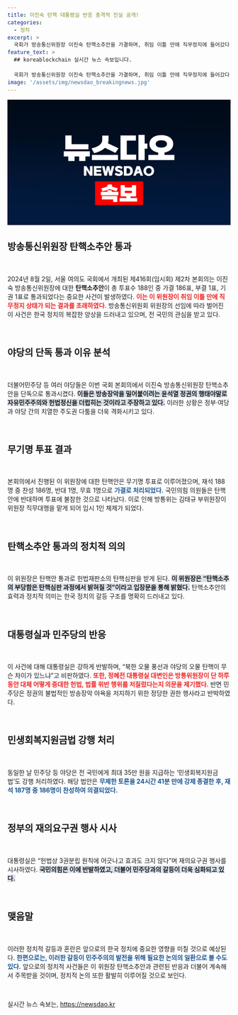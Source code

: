```yaml
---
title: 이진숙 탄핵 대통령실 반응 충격적 진실 공개!
categories:
  - 정치
excerpt: >
  국회가 방송통신위원장 이진숙 탄핵소추안을 가결하며, 취임 이틀 만에 직무정지에 들어갔다. 대통령실은 강한 반발을 보였고, 민주당은 정당한 권한 행사를 주장했다. 방송 장악 논란이 더욱 격화되는 상황 속, 앞으로의 전개가 주목된다.
feature_text: >
  ## koreablockchain 실시간 뉴스 속보입니다.

  국회가 방송통신위원장 이진숙 탄핵소추안을 가결하며, 취임 이틀 만에 직무정지에 들어갔다. 대통령실은 강한 반발을 보였고, 민주당은 정당한 권한 행사를 주장했다. 방송 장악 논란이 더욱 격화되는 상황 속, 앞으로의 전개가 주목된다.
image: '/assets/img/newsdao_breakingnews.jpg'
---
```


<p><img src="/assets/img/newsdao_breakingnews.jpg" alt="koreablockchain 속보" /></p>

<h2 data-ke-size="size26">방송통신위원장 탄핵소추안 통과</h2>

<p data-ke-size="size16">&nbsp;</p>

<p>2024년 8월 2일, 서울 여의도 국회에서 개최된 제416회(임시회) 제2차 본회의는 이진숙 방송통신위원장에 대한 <b>탄핵소추안</b>이 총 투표수 188인 중 가결 186표, 부결 1표, 기권 1표로 통과되었다는 중요한 사건이 발생하였다. <b><span style="color: #ee2323;">이는 이 위원장이 취임 이틀 만에 직무정지 상태가 되는 결과를 초래하였다.</span></b> 방송통신위원회 위원장의 선임에 따라 벌어진 이 사건은 한국 정치의 복잡한 양상을 드러내고 있으며, 전 국민의 관심을 받고 있다. </p>

<p data-ke-size="size16">&nbsp;</p>

<h2 data-ke-size="size26">야당의 단독 통과 이유 분석</h2>

<p data-ke-size="size16">&nbsp;</p>

<p>더불어민주당 등 여러 야당들은 이번 국회 본회의에서 이진숙 방송통신위원장 탄핵소추안을 단독으로 통과시켰다. <b><span style="background-color: #21538527;">이들은 방송장악을 밀어붙이려는 윤석열 정권의 행태야말로 자유민주주의와 헌법정신을 더럽히는 것이라고 주장하고 있다.</span></b> 이러한 상황은 정부·여당과 야당 간의 치열한 주도권 다툼을 더욱 격화시키고 있다. </p>

<p data-ke-size="size16">&nbsp;</p>

<h2 data-ke-size="size26">무기명 투표 결과</h2>

<p data-ke-size="size16">&nbsp;</p>

<p>본회의에서 진행된 이 위원장에 대한 탄핵안은 무기명 투표로 이루어졌으며, 재석 188명 중 찬성 186명, 반대 1명, 무효 1명으로 <b><span style="color: #1a5490;">가결로 처리되었다.</span></b> 국민의힘 의원들은 탄핵안에 반대하며 투표에 불참한 것으로 나타났다. 이로 인해 방통위는 김태규 부위원장이 위원장 직무대행을 맡게 되어 임시 1인 체제가 되었다. </p>

<p data-ke-size="size16">&nbsp;</p>

<h2 data-ke-size="size26">탄핵소추안 통과의 정치적 의의</h2>

<p data-ke-size="size16">&nbsp;</p>

<p>이 위원장은 탄핵안 통과로 헌법재판소의 탄핵심판을 받게 된다. <b><span style="background-color: #21538527;">이 위원장은 “탄핵소추의 부당함은 탄핵심판 과정에서 밝혀질 것”이라고 입장문을 통해 밝혔다.</span></b> 탄핵소추안의 효력과 정치적 의미는 한국 정치의 갈등 구조를 명확히 드러내고 있다. </p>

<p data-ke-size="size16">&nbsp;</p>

<h2 data-ke-size="size26">대통령실과 민주당의 반응</h2>

<p data-ke-size="size16">&nbsp;</p>

<p>이 사건에 대해 대통령실은 강하게 반발하며, “북한 오물 풍선과 야당의 오물 탄핵이 무슨 차이가 있느냐”고 비판하였다. <b><span style="color: #ee2323;">또한, 정혜전 대통령실 대변인은 방통위원장이 단 하루 동안 대체 어떻게 중대한 헌법, 법률 위반 행위를 저질렀다는지 의문을 제기했다.</span></b> 반면 민주당은 정권의 불법적인 방송장악 야욕을 저지하기 위한 정당한 권한 행사라고 반박하였다. </p>

<p data-ke-size="size16">&nbsp;</p>

<h2 data-ke-size="size26">민생회복지원금법 강행 처리</h2>

<p data-ke-size="size16">&nbsp;</p>

<p>동일한 날 민주당 등 야당은 전 국민에게 최대 35만 원을 지급하는 ‘민생회복지원금법’도 강행 처리하였다. 해당 법안은 <b><span style="color: #1a5490;">무제한 토론을 24시간 41분 만에 강제 종결한 후, 재석 187명 중 186명이 찬성하여 의결되었다.</span></b> </p>

<p data-ke-size="size16">&nbsp;</p>

<h2 data-ke-size="size26">정부의 재의요구권 행사 시사</h2>

<p data-ke-size="size16">&nbsp;</p>

<p>대통령실은 “헌법상 3권분립 원칙에 어긋나고 효과도 크지 않다”며 재의요구권 행사를 시사하였다. <b><span style="background-color: #21538527;">국민의힘은 이에 반발하였고, 더불어 민주당과의 갈등이 더욱 심화되고 있다.</span></b> </p>

<p data-ke-size="size16">&nbsp;</p>

<h2 data-ke-size="size26">맺음말</h2>

<p data-ke-size="size16">&nbsp;</p>

<p>이러한 정치적 갈등과 혼란은 앞으로의 한국 정치에 중요한 영향을 미칠 것으로 예상된다. <b><span style="color: #1a5490;">한편으로는, 이러한 갈등이 민주주의의 발전을 위해 필요한 논의의 일환으로 볼 수도 있다.</span></b> 앞으로의 정치적 사건들은 이 위원장 탄핵소추안과 관련된 반응과 더불어 계속해서 주목받을 것이며, 정치적 논의 또한 활발히 이루어질 것으로 보인다. </p>

<p data-ke-size="size16">&nbsp;</p>
실시간 뉴스 속보는, <a href="https://newsdao.kr" rel="dofollow">https://newsdao.kr</a>


